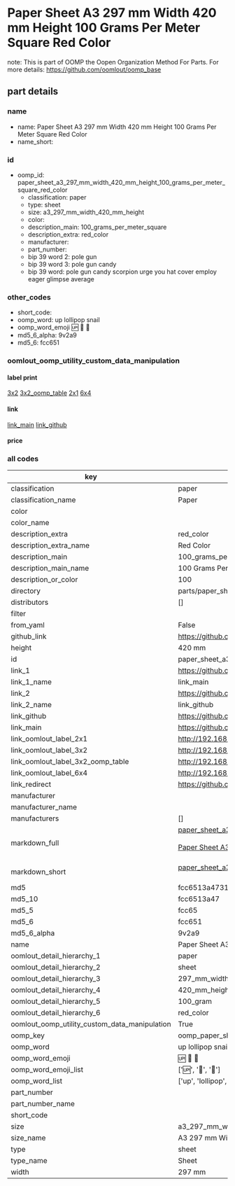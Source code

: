 # Paper Sheet A3 297 mm Width 420 mm Height 100 Grams Per Meter Square Red Color  

note: This is part of OOMP the Oopen Organization Method For Parts. For more details: https://github.com/oomlout/oomp_base

##  part details
  







### name
* name: Paper Sheet A3 297 mm Width 420 mm Height 100 Grams Per Meter Square Red Color
* name_short: 
### id
* oomp_id: paper_sheet_a3_297_mm_width_420_mm_height_100_grams_per_meter_square_red_color
  * classification: paper
  * type: sheet
  * size: a3_297_mm_width_420_mm_height
  * color: 
  * description_main: 100_grams_per_meter_square
  * description_extra: red_color
  * manufacturer: 
  * part_number: 
  * bip 39 word 2: pole gun
  * bip 39 word 3: pole gun candy
  * bip 39 word: pole gun candy scorpion urge you hat cover employ eager glimpse average

### other_codes
* short_code: 
* oomp_word: up lollipop snail
* oomp_word_emoji :up: :lollipop: :snail:
* md5_6_alpha: 9v2a9
* md5_6: fcc651






### oomlout_oomp_utility_custom_data_manipulation
#### label print
[3x2](http://192.168.1.245:1112/?label=oomp%209v2a9)
[3x2_oomp_table](http://192.168.1.108:1112/?label=oomp%209v2a9)
[2x1](http://192.168.1.242:1112/?label=oomp%209v2a9)
[6x4](http://192.168.1.55:1112/?label=oomp%209v2a9)    

#### link

[link_main](https://github.com/oomlout/oomlout_oomp_version_1_messy/tree/main/parts/paper_sheet_a3_297_mm_width_420_mm_height_100_grams_per_meter_square_red_color) [link_github](https://github.com/oomlout/oomlout_oomp_version_1_messy/tree/main/parts/paper_sheet_a3_297_mm_width_420_mm_height_100_grams_per_meter_square_red_color)                             

#### price







### all codes 
| key | value |  
| --- | --- |  
| classification | paper |  
| classification_name | Paper |  
| color |  |  
| color_name |  |  
| description_extra | red_color |  
| description_extra_name | Red Color |  
| description_main | 100_grams_per_meter_square |  
| description_main_name | 100 Grams Per Meter Square |  
| description_or_color | 100 |  
| directory | parts/paper_sheet_a3_297_mm_width_420_mm_height_100_grams_per_meter_square_red_color |  
| distributors | [] |  
| filter |  |  
| from_yaml | False |  
| github_link | https://github.com/oomlout/oomlout_oomp_part_src/tree/main/parts/paper_sheet_a3_297_mm_width_420_mm_height_100_grams_per_meter_square_red_color |  
| height | 420 mm |  
| id | paper_sheet_a3_297_mm_width_420_mm_height_100_grams_per_meter_square_red_color |  
| link_1 | https://github.com/oomlout/oomlout_oomp_version_1_messy/tree/main/parts/paper_sheet_a3_297_mm_width_420_mm_height_100_grams_per_meter_square_red_color |  
| link_1_name | link_main |  
| link_2 | https://github.com/oomlout/oomlout_oomp_version_1_messy/tree/main/parts/paper_sheet_a3_297_mm_width_420_mm_height_100_grams_per_meter_square_red_color |  
| link_2_name | link_github |  
| link_github | https://github.com/oomlout/oomlout_oomp_version_1_messy/tree/main/parts/paper_sheet_a3_297_mm_width_420_mm_height_100_grams_per_meter_square_red_color |  
| link_main | https://github.com/oomlout/oomlout_oomp_version_1_messy/tree/main/parts/paper_sheet_a3_297_mm_width_420_mm_height_100_grams_per_meter_square_red_color |  
| link_oomlout_label_2x1 | http://192.168.1.242:1112/?label=oomp%209v2a9 |  
| link_oomlout_label_3x2 | http://192.168.1.245:1112/?label=oomp%209v2a9 |  
| link_oomlout_label_3x2_oomp_table | http://192.168.1.108:1112/?label=oomp%209v2a9 |  
| link_oomlout_label_6x4 | http://192.168.1.55:1112/?label=oomp%209v2a9 |  
| link_redirect | https://github.com/oomlout/oomlout_oomp_version_1_messy/tree/main/parts/paper_sheet_a3_297_mm_width_420_mm_height_100_grams_per_meter_square_red_color |  
| manufacturer |  |  
| manufacturer_name |  |  
| manufacturers | [] |  
| markdown_full | [paper_sheet_a3_297_mm_width_420_mm_height_100_grams_per_meter_square_red_color](none)<br>[](none)<br>[Paper Sheet A3 297 Mm Width 420 Mm Height 100 Grams Per Meter Square Red Color](none)<br><br> |  
| markdown_short | [paper_sheet_a3_297_mm_width_420_mm_height_100_grams_per_meter_square_red_color](none)<br><br> |  
| md5 | fcc6513a47318d33fcf7bc124299fd3c |  
| md5_10 | fcc6513a47 |  
| md5_5 | fcc65 |  
| md5_6 | fcc651 |  
| md5_6_alpha | 9v2a9 |  
| name | Paper Sheet A3 297 mm Width 420 mm Height 100 Grams Per Meter Square Red Color |  
| oomlout_detail_hierarchy_1 | paper |  
| oomlout_detail_hierarchy_2 | sheet |  
| oomlout_detail_hierarchy_3 | 297_mm_width |  
| oomlout_detail_hierarchy_4 | 420_mm_height |  
| oomlout_detail_hierarchy_5 | 100_gram |  
| oomlout_detail_hierarchy_6 | red_color |  
| oomlout_oomp_utility_custom_data_manipulation | True |  
| oomp_key | oomp_paper_sheet_a3_297_mm_width_420_mm_height_100_grams_per_meter_square_red_color |  
| oomp_word | up lollipop snail |  
| oomp_word_emoji | :up: :lollipop: :snail: |  
| oomp_word_emoji_list | [':up:', ':lollipop:', ':snail:'] |  
| oomp_word_list | ['up', 'lollipop', 'snail'] |  
| part_number |  |  
| part_number_name |  |  
| short_code |  |  
| size | a3_297_mm_width_420_mm_height |  
| size_name | A3 297 mm Width 420 mm Height |  
| type | sheet |  
| type_name | Sheet |  
| width | 297 mm |  
